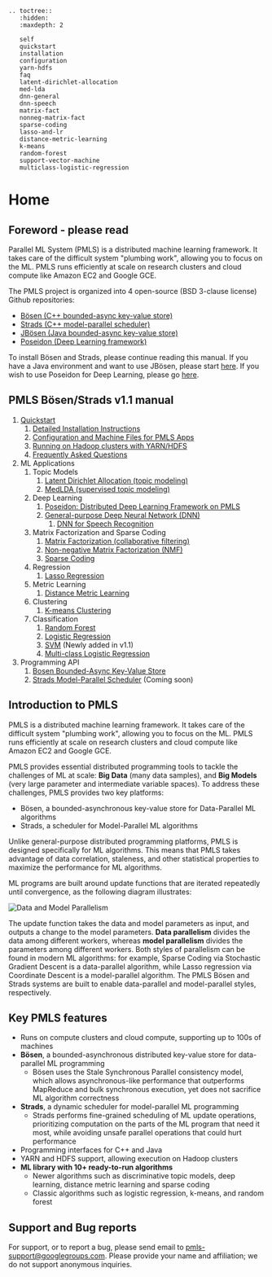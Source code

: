 ```eval_rst
.. toctree::
   :hidden:
   :maxdepth: 2
   
   self
   quickstart
   installation
   configuration
   yarn-hdfs
   faq
   latent-dirichlet-allocation
   med-lda
   dnn-general
   dnn-speech
   matrix-fact
   nonneg-matrix-fact
   sparse-coding
   lasso-and-lr
   distance-metric-learning
   k-means
   random-forest
   support-vector-machine
   multiclass-logistic-regression
```

# Home

## Foreword - please read

Parallel ML System (PMLS) is a distributed machine learning framework. It takes care of the difficult system "plumbing work", allowing you to focus on the ML. PMLS runs efficiently at scale on research clusters and cloud compute like Amazon EC2 and Google GCE.

The PMLS project is organized into 4 open-source (BSD 3-clause license) Github repositories:
* [Bösen (C++ bounded-async key-value store)](https://github.com/petuum/bosen)
* [Strads (C++ model-parallel scheduler)](https://github.com/petuum/strads)
* [JBösen (Java bounded-async key-value store)](https://github.com/petuum/jbosen)
* [Poseidon (Deep Learning framework)](https://github.com/petuum/poseidon)

To install Bösen and Strads, please continue reading this manual. If you have a Java environment and want to use JBösen, please start [here](https://github.com/petuum/jbosen/wiki). If you wish to use Poseidon for Deep Learning, please go [here](https://github.com/petuum/poseidon/wiki).

## PMLS Bösen/Strads v1.1 manual

1. [Quickstart](quickstart.md)
    1. [Detailed Installation Instructions](installation.md)
    1. [Configuration and Machine Files for PMLS Apps](configuration.md)
    1. [Running on Hadoop clusters with YARN/HDFS](yarn-hdfs.md)
    1. [Frequently Asked Questions](faq.md)
1. ML Applications
    1. Topic Models
        1. [Latent Dirichlet Allocation (topic modeling)](latent-dirichlet-allocation.md)
        1. [MedLDA (supervised topic modeling)](med-lda.md)
    1. Deep Learning
        1. [Poseidon: Distributed Deep Learning Framework on PMLS](https://github.com/petuum/poseidon/wiki)
        1. [General-purpose Deep Neural Network (DNN)](dnn-general.md)
            1. [DNN for Speech Recognition](dnn-speech.md)
    1. Matrix Factorization and Sparse Coding
        1. [Matrix Factorization (collaborative filtering)](matrix-fact.md)
        1. [Non-negative Matrix Factorization (NMF)](nonneg-matrix-fact.md)
        1. [Sparse Coding](sparse-coding.md)
    1. Regression
        1. [Lasso Regression](lasso-and-lr.md)
    1. Metric Learning
        1. [Distance Metric Learning](distance-metric-learning.md)
    1. Clustering
        1. [K-means Clustering](k-means.md)
    1. Classification
        1. [Random Forest](random-forest.md)
        1. [Logistic Regression](lasso-and-lr.md)
        1. [SVM](support-vector-machine.md) (Newly added in v1.1)
        1. [Multi-class Logistic Regression](multiclass-logistic-regression.md)
1. Programming API
    1. [Bosen Bounded-Async Key-Value Store](bosen-api.md)
    1. [Strads Model-Parallel Scheduler](strads-api.md) (Coming soon)

## Introduction to PMLS

PMLS is a distributed machine learning framework. It takes care of the difficult system "plumbing work", allowing you to focus on the ML. PMLS runs efficiently at scale on research clusters and cloud compute like Amazon EC2 and Google GCE.

PMLS provides essential distributed programming tools to tackle the challenges of ML at scale: **Big Data** (many data samples), and **Big Models** (very large parameter and intermediate variable spaces). To address these challenges, PMLS provides two key platforms:

* Bösen, a bounded-asynchronous key-value store for Data-Parallel ML algorithms
* Strads, a scheduler for Model-Parallel ML algorithms

Unlike general-purpose distributed programming platforms, PMLS is designed specifically for ML algorithms. This means that PMLS takes advantage of data correlation, staleness, and other statistical properties to maximize the performance for ML algorithms.

ML programs are built around update functions that are iterated repeatedly until convergence, as the following diagram illustrates:

![Data and Model Parallelism](http://petuum.org/images/data_model_parallelism.png)

The update function takes the data and model parameters as input, and outputs a change to the model parameters. **Data parallelism** divides the data among different workers, whereas **model parallelism** divides the parameters among different workers. Both styles of parallelism can be found in modern ML algorithms: for example, Sparse Coding via Stochastic Gradient Descent is a data-parallel algorithm, while Lasso regression via Coordinate Descent is a model-parallel algorithm. The PMLS Bösen and Strads systems are built to enable data-parallel and model-parallel styles, respectively.

## Key PMLS features

* Runs on compute clusters and cloud compute, supporting up to 100s of machines
* **Bösen**, a bounded-asynchronous distributed key-value store for data-parallel ML programming
  * Bösen uses the Stale Synchronous Parallel consistency model, which allows asynchronous-like performance that outperforms MapReduce and bulk synchronous execution, yet does not sacrifice ML algorithm correctness
* **Strads**, a dynamic scheduler for model-parallel ML programming
  * Strads performs fine-grained scheduling of ML update operations, prioritizing computation on the parts of the ML program that need it most, while avoiding unsafe parallel operations that could hurt performance
* Programming interfaces for C++ and Java
* YARN and HDFS support, allowing execution on Hadoop clusters
* **ML library with 10+ ready-to-run algorithms**
  * Newer algorithms such as discriminative topic models, deep learning, distance metric learning and sparse coding
  * Classic algorithms such as logistic regression, k-means, and random forest

## Support and Bug reports

For support, or to report a bug, please send email to pmls-support@googlegroups.com. Please provide your name and affiliation; we do not support anonymous inquiries.

